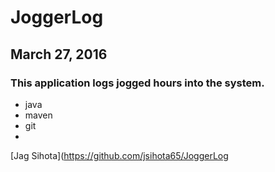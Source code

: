 # JoggerLog

##  March 27, 2016

### This application logs jogged hours into the system. 

* java
* maven
* git
* 

[Jag Sihota](https://github.com/jsihota65/JoggerLog
